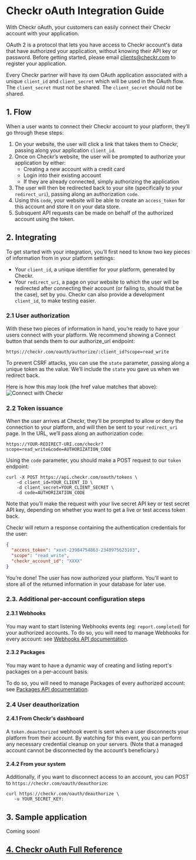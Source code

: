 # Checkr oAuth Integration Guide

With Checkr oAuth, your customers can easily connect their Checkr account with your application.

OAuth 2 is a protocol that lets you have access to Checkr account's data that have authorized your application, without knowing their API key or password.
Before getting started, please email clients@checkr.com to register your application.

Every Checkr partner will have its own OAuth application associated with a unique `client_id` and `client_secret` which will be used in the OAuth flow. The `client_secret` must not be shared.
The `client_secret` should not be shared.

## 1. Flow
When a user wants to connect their Checkr account to your platform, they’ll go through these steps:

1. On your website, the user will click a link that takes them to Checkr, passing along your application `client_id`.
2. Once on Checkr’s website, the user will be prompted to authorize your application by either:
    - Creating a new account with a credit card
    - Login into their existing account
    - If they are already connected, simply authorizing the application
3. The user will then be redirected back to your site (specifically to your `redirect_uri`), passing along an authorization `code`.
4. Using this `code`, your website will be able to create an `access_token` for this account and store it on your data store.
5. Subsquent API requests can be made on behalf of the authorized account using the token.

## 2. Integrating

To get started with your integration, you’ll first need to know two key pieces of information from in your platform settings:

- Your `client_id`, a unique identifier for your platform, generated by Checkr.
- Your `redirect_uri`, a page on your website to which the user will be redirected after connecting their account (or failing to, should that be the case), set by you.
Checkr can also provide a development `client_id`, to make testing easier.

### 2.1 User authorization

With these two pieces of information in hand, you’re ready to have your users connect with your platform. We recommend showing a Connect button that sends them to our authorize_url endpoint:

```
https://checkr.com/oauth/authorize/:client_id?scope=read_write
```

To prevent CSRF attacks, you can use the `state` parameter, passing along a unique token as the value. We’ll include the `state` you gave us when we redirect back.

Here is how this may look (the href value matches that above):
![Connect with Checkr](https://checkr.com/assets/images/connect_with_checkr.png)


### 2.2 Token issuance

When the user arrives at Checkr, they’ll be prompted to allow or deny the connection to your platform, and will then be sent to your `redirect_uri` page. In the URL, we’ll pass along an authorization code:

```
https://YOUR-REDIRECT-URI.com/checkr?scope=read_write&code=AUTHORIZATION_CODE
```

Using the `code` parameter, you should make a POST request to our `token` endpoint:

```curl
curl -X POST https://api.checkr.com/oauth/tokens \
    -d client_id=YOUR_CLIENT_ID \
    -d client_secret=YOUR_CLIENT_SECRET \
    -d code=AUTHORIZATION_CODE
```

Note that you’ll make the request with your live secret API key or test secret API key, depending on whether you want to get a live or test access token back.

Checkr will return a response containing the authentication credentials for the user:

```json
{
  "access_token": "xoxt-23984754863-2348975623103",
  "scope": "read_write",
  "checkr_account_id": "XXXX"
}
```

You’re done!  The user has now authorized your platform.  You’ll want to store all of the returned information in your database for later use.

### 2.3. Additional per-account configuration steps
#### 2.3.1 Webhooks
You may want to start listening Webhooks events (eg: `report.completed`) for your authorized accounts.
To do so, you will need to manage Webhooks for every account: see [Webhooks API documentation](https://gist.github.com/jperichon/5c2ac76e779fd596ed70).

#### 2.3.2 Packages
You may want to have a dynamic way of creating and listing report's packages on a per-account basis.

To do so, you will need to manage Packages of every authorized account: see [Packages API documentation](https://gist.github.com/jperichon/4a01e9266cada5af677e).

### 2.4 User deauthorization

#### 2.4.1 From Checkr's dashboard
A `token.deauthorized` webhook event is sent when a user disconnects your platform from their account. By watching for this event, you can perform any necessary credential cleanup on your servers. (Note that a managed account cannot be disconnected by the account’s beneficiary.)

#### 2.4.2 From your system

Additionally, if you want to disconnect access to an account, you can POST to `https://checkr.com/oauth/deauthorize`:

```curl
curl https://checkr.com/oauth/deauthorize \
   -u YOUR_SECRET_KEY:
```

## 3. Sample application

Coming soon!

## [4. Checkr oAuth Full Reference](https://gist.github.com/jperichon/348ff7e99158d075cbc7)
